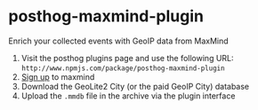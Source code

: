 # posthog-maxmind-plugin

Enrich your collected events with GeoIP data from MaxMind

1. Visit the posthog plugins page and use the following URL: `http://www.npmjs.com/package/posthog-maxmind-plugin` 
2. [Sign up](https://dev.maxmind.com/geoip/geoip2/geolite2/) to maxmind 
3. Download the GeoLite2 City (or the paid GeoIP City) database
4. Upload the `.mmdb` file in the archive via the plugin interface
